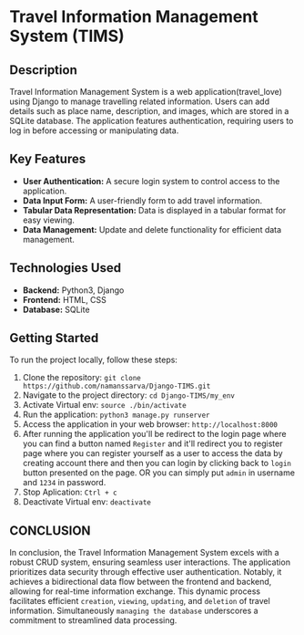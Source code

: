# Travel Information Management System (TIMS)

## Description

Travel Information Management System is a web application(travel_love) using Django to manage travelling related information. Users can add details such as place name, description, and images, which are stored in a SQLite database. The application features authentication, requiring users to log in before accessing or manipulating data.

## Key Features

- **User Authentication:** A secure login system to control access to the application.
- **Data Input Form:** A user-friendly form to add travel information.
- **Tabular Data Representation:** Data is displayed in a tabular format for easy viewing.
- **Data Management:** Update and delete functionality for efficient data management.

## Technologies Used

- **Backend:** Python3, Django
- **Frontend:** HTML, CSS
- **Database:** SQLite

## Getting Started

To run the project locally, follow these steps:

1. Clone the repository: `git clone https://github.com/namanssarva/Django-TIMS.git`
2. Navigate to the project directory: `cd Django-TIMS/my_env`
3. Activate Virtual env: `source ./bin/activate`
4. Run the application: `python3 manage.py runserver`
5. Access the application in your web browser: `http://localhost:8000`
6. After running the application you'll be redirect to the login page where you can find a  button named `Register` and it'll redirect you to register page where you can register yourself as a user  to access the data by creating account there and then you can login by clicking back to `login` button presented on the page.
 OR you can simply put `admin` in username and `1234` in password.
7. Stop Aplication: `Ctrl + c`
8. Deactivate Virtual env: `deactivate`

## CONCLUSION

In conclusion, the Travel Information Management System excels with a robust CRUD system, ensuring seamless user interactions. The application prioritizes data security through effective user authentication. Notably, it achieves a bidirectional data flow between the frontend and backend, allowing for real-time information exchange. 
This dynamic process facilitates efficient `creation`, `viewing`, `updating`, and `deletion` of travel information. Simultaneously `managing the database` underscores a commitment to streamlined data processing.